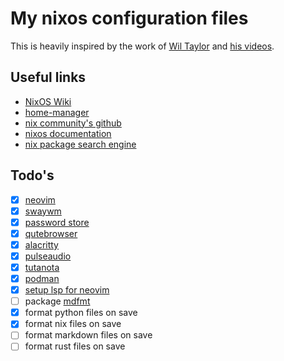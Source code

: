 # My nixos configuration files

This is heavily inspired by the work of [Wil Taylor](https://github.com/wiltaylor) and [his videos](https://www.youtube.com/watch?v=QKoQ1gKJY5A&list=PL-saUBvIJzOkjAw_vOac75v-x6EzNzZq-).

## Useful links

* [NixOS Wiki](https://nixos.wiki/wiki/Main_Page)
* [home-manager](https://github.com/nix-community/home-manager)
* [nix community's github](https://github.com/nix-community)
* [nixos documentation](https://nixos.org/learn.html)
* [nix package search engine](https://search.nixos.org/packages)

## Todo's

* [x] [neovim](http://neovim.io/)
* [x] [swaywm](https://nixos.wiki/wiki/Sway)
* [x] [password store](https://www.passwordstore.org/)
* [x] [qutebrowser](https://www.qutebrowser.org)
* [x] [alacritty](https://github.com/alacritty/alacritty)
* [x] [pulseaudio](https://wiki.archlinux.org/title/PulseAudio)
* [x] [tutanota](https://tutanota.com/)
* [x] [podman](https://podman.io/)
* [x] [setup lsp for neovim](https://neovim.io/doc/user/lsp.html)
* [ ] package [mdfmt](https://github.com/moorereason/mdfmt)
* [x] format python files on save
* [x] format nix files on save
* [ ] format markdown files on save
* [ ] format rust files on save
